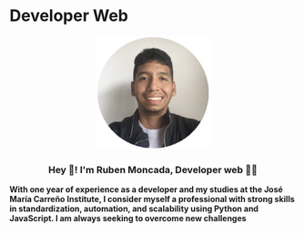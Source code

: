 # Developer Web

<p align="center">
  <img width='200' src="./src/image0.png" />
  <h3 align="center">Hey 👋! I'm Ruben Moncada, Developer web 👨‍💻</h3>
</p>

**With one year of experience as a developer and my studies at the José María Carreño Institute, I consider myself a professional with strong skills in standardization, automation, and   scalability using Python and JavaScript. I am always seeking to overcome new challenges**